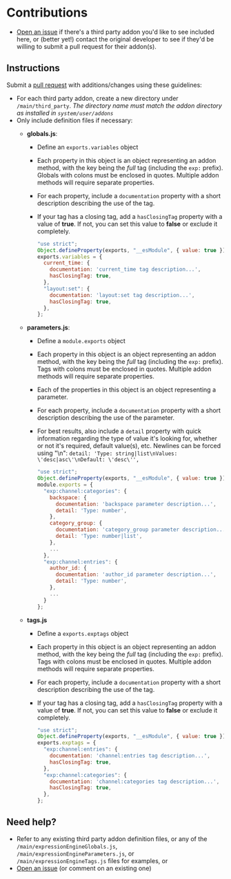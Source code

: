 # Contributions

* [Open an issue](https://github.com/jrrdnx/expressionengine/issues) if there's a third party addon you'd like to see included here, or (better yet!) contact the original developer to see if they'd be willing to submit a pull request for their addon(s).

## Instructions

Submit a [pull request](https://github.com/jrrdnx/expressionengine/pulls) with additions/changes using these guidelines:

* For each third party addon, create a new directory under `/main/third_party`. *The directory name must match the addon directory as installed in `system/user/addons`*
* Only include definition files if necessary:
  * **globals.js**:
    * Define an `exports.variables` object
    * Each property in this object is an object representing an addon method, with the key being the *full* tag (including the `exp:` prefix). Globals with colons must be enclosed in quotes. Multiple addon methods will require separate properties.
    * For each property, include a `documentation` property with a short description describing the use of the tag.
    * If your tag has a closing tag, add a `hasClosingTag` property with a value of **true**. If not, you can set this value to **false** or exclude it completely.

        ```javascript
        "use strict";
        Object.defineProperty(exports, "__esModule", { value: true });
        exports.variables = {
          current_time: {
            documentation: 'current_time tag description...',
            hasClosingTag: true,
          },
          "layout:set": {
            documentation: 'layout:set tag description...',
            hasClosingTag: true,
          },
        };
        ```

  * **parameters.js**:
    * Define a `module.exports` object
    * Each property in this object is an object representing an addon method, with the key being the *full* tag (including the `exp:` prefix). Tags with colons must be enclosed in quotes. Multiple addon methods will require separate properties.
    * Each of the properties in this object is an object representing a parameter.
    * For each property, include a `documentation` property with a short description describing the use of the parameter.
    * For best results, also include a `detail` property with quick information regarding the type of value it's looking for, whether or not it's required, default value(s), etc. Newlines can be forced using "\n": `detail: 'Type: string|list\nValues: \'desc|asc\'\nDefault: \'desc\'',`

        ```javascript
        "use strict";
        Object.defineProperty(exports, "__esModule", { value: true });
        module.exports = {
          "exp:channel:categories": {
            backspace: {
              documentation: 'backspace parameter description...',
              detail: 'Type: number',
            },
            category_group: {
              documentation: 'category_group parameter description...',
              detail: 'Type: number|list',
            },
            ...
          },
          "exp:channel:entries": {
            author_id: {
              documentation: 'author_id parameter description...',
              detail: 'Type: number',
            },
            ...
          }
        };
        ```

  * **tags.js**
    * Define a `exports.exptags` object
    * Each property in this object is an object representing an addon method, with the key being the *full* tag (including the `exp:` prefix). Tags with colons must be enclosed in quotes. Multiple addon methods will require separate properties.
    * For each property, include a `documentation` property with a short description describing the use of the tag.
    * If your tag has a closing tag, add a `hasClosingTag` property with a value of **true**. If not, you can set this value to **false** or exclude it completely.

        ```javascript
        "use strict";
        Object.defineProperty(exports, "__esModule", { value: true });
        exports.exptags = {
          "exp:channel:entries": {
            documentation: 'channel:entries tag description...',
            hasClosingTag: true,
          },
          "exp:channel:categories": {
            documentation: 'channel:categories tag description...',
            hasClosingTag: true,
          },
        };
        ```

## Need help?

* Refer to any existing third party addon definition files, or any of the `/main/expressionEngineGlobals.js`, `/main/expressionEngineParameters.js`, or `/main/expressionEngineTags.js` files for examples, or
* [Open an issue](https://github.com/jrrdnx/expressionengine/issues) (or comment on an existing one)
